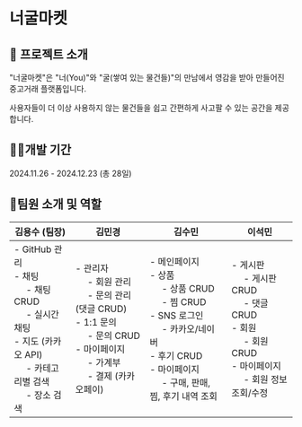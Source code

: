 # 너굴마켓

## 🦝 프로젝트 소개
"너굴마켓"은 "너(You)"와 "굴(쌓여 있는 물건들)"의 만남에서 영감을 받아 만들어진 중고거래 플랫폼입니다.

사용자들이 더 이상 사용하지 않는 물건들을 쉽고 간편하게 사고팔 수 있는 공간을 제공합니다.

## 👩‍💻개발 기간
2024.11.26 - 2024.12.23 (총 28일)

## 👫팀원 소개 및 역할

| **김용수 (팀장)** | **김민경** | **김수민** | **이석민** |
|------------------|------------|------------|------------|
| - GitHub 관리<br>- 채팅<br>  &nbsp;&nbsp;&nbsp;&nbsp; - 채팅 CRUD<br>  &nbsp;&nbsp;&nbsp;&nbsp; - 실시간 채팅<br>- 지도 (카카오 API)<br>  &nbsp;&nbsp;&nbsp;&nbsp; - 카테고리별 검색<br>  &nbsp;&nbsp;&nbsp;&nbsp; - 장소 검색 | - 관리자<br>  &nbsp;&nbsp;&nbsp;&nbsp; - 회원 관리<br>  &nbsp;&nbsp;&nbsp;&nbsp; - 문의 관리 (댓글 CRUD)<br>- 1:1 문의<br>  &nbsp;&nbsp;&nbsp;&nbsp; - 문의 CRUD<br>- 마이페이지<br>  &nbsp;&nbsp;&nbsp;&nbsp; - 가계부<br>  &nbsp;&nbsp;&nbsp;&nbsp; - 결제 (카카오페이) | - 메인페이지<br>- 상품<br>  &nbsp;&nbsp;&nbsp;&nbsp; - 상품 CRUD<br>  &nbsp;&nbsp;&nbsp;&nbsp; - 찜 CRUD<br>- SNS 로그인<br>  &nbsp;&nbsp;&nbsp;&nbsp; - 카카오/네이버<br>- 후기 CRUD<br>- 마이페이지<br>  &nbsp;&nbsp;&nbsp;&nbsp; - 구매, 판매, 찜, 후기 내역 조회 | - 게시판<br>  &nbsp;&nbsp;&nbsp;&nbsp; - 게시판 CRUD<br>  &nbsp;&nbsp;&nbsp;&nbsp; - 댓글 CRUD<br>- 회원<br>  &nbsp;&nbsp;&nbsp;&nbsp; - 회원 CRUD<br>- 마이페이지<br>  &nbsp;&nbsp;&nbsp;&nbsp; - 회원 정보 조회/수정 |
